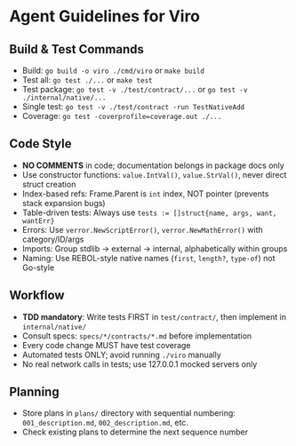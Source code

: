 # Agent Guidelines for Viro

## Build & Test Commands
- Build: `go build -o viro ./cmd/viro` or `make build`
- Test all: `go test ./...` or `make test`
- Test package: `go test -v ./test/contract/...` or `go test -v ./internal/native/...`
- Single test: `go test -v ./test/contract -run TestNativeAdd`
- Coverage: `go test -coverprofile=coverage.out ./...`

## Code Style
- **NO COMMENTS** in code; documentation belongs in package docs only
- Use constructor functions: `value.IntVal()`, `value.StrVal()`, never direct struct creation
- Index-based refs: Frame.Parent is `int` index, NOT pointer (prevents stack expansion bugs)
- Table-driven tests: Always use `tests := []struct{name, args, want, wantErr}`
- Errors: Use `verror.NewScriptError()`, `verror.NewMathError()` with category/ID/args
- Imports: Group stdlib → external → internal, alphabetically within groups
- Naming: Use REBOL-style native names (`first`, `length?`, `type-of`) not Go-style

## Workflow
- **TDD mandatory**: Write tests FIRST in `test/contract/`, then implement in `internal/native/`
- Consult specs: `specs/*/contracts/*.md` before implementation
- Every code change MUST have test coverage
- Automated tests ONLY; avoid running `./viro` manually
- No real network calls in tests; use 127.0.0.1 mocked servers only

## Planning
- Store plans in `plans/` directory with sequential numbering: `001_description.md`, `002_description.md`, etc.
- Check existing plans to determine the next sequence number
